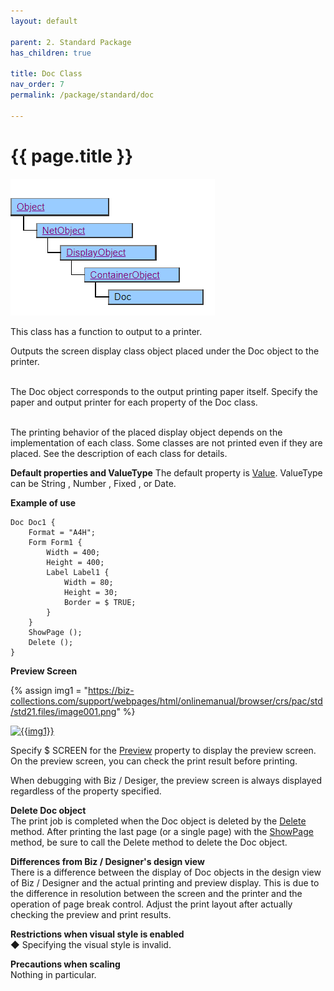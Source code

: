 ```yaml
---
layout: default

parent: 2. Standard Package
has_children: true

title: Doc Class
nav_order: 7
permalink: /package/standard/doc

---
```


# {{ page.title }}

<a href="/img/Package/Standard-Doc.PNG" target="blank"><img src="/img/Package/Standard-Doc.PNG" alt="Standard-Doc"></a>

This class has a function to output to a printer.<br>

Outputs the screen display class object placed under the Doc object to the printer.<br><br>

 

The Doc object corresponds to the output printing paper itself. Specify the paper and output printer for each property of the Doc class.<br><br>

 

The printing behavior of the placed display object depends on the implementation of each class. Some classes are not printed even if they are placed. See the description of each class for details.

**Default properties and ValueType**
The default property is <a href="/package/standard/doc/properties/value">Value</a>. ValueType can be String , Number , Fixed , or Date.

**Example of use**

```
Doc Doc1 {
    Format = "A4H";
    Form Form1 {
        Width = 400;
        Height = 400;
        Label Label1 {
            Width = 80;
            Height = 30;
            Border = $ TRUE;
        }
    }
    ShowPage ();
    Delete ();
}
```

**Preview Screen** <br>

{% assign img1 = "https://biz-collections.com/support/webpages/html/onlinemanual/browser/crs/pac/std/std21.files/image001.png" %}

<a href="{{ img1 }}" target="_blank"> <img src="{{ img1 }}" alt="{{img1}}"></a>

Specify $ SCREEN for the <a href="/package/standard/doc/properties/preview">Preview</a> property to display the preview screen. On the preview screen, you can check the print result before printing.

When debugging with Biz / Desiger, the preview screen is always displayed regardless of the property specified.

**Delete Doc object**<br>
The print job is completed when the Doc object is deleted by the  <a href="/system/object/methods/delete">Delete</a> method. After printing the last page (or a single page) with the <a href="/package/standard/doc/methods/showpage">ShowPage</a> method, be sure to call the Delete method to delete the Doc object.

**Differences from Biz / Designer's design view**<br>
There is a difference between the display of Doc objects in the design view of Biz / Designer and the actual printing and preview display. This is due to the difference in resolution between the screen and the printer and the operation of page break control. Adjust the print layout after actually checking the preview and print results.

**Restrictions when visual style is enabled**<br>
◆ Specifying the visual style is invalid.

**Precautions when scaling**<br>
Nothing in particular.

